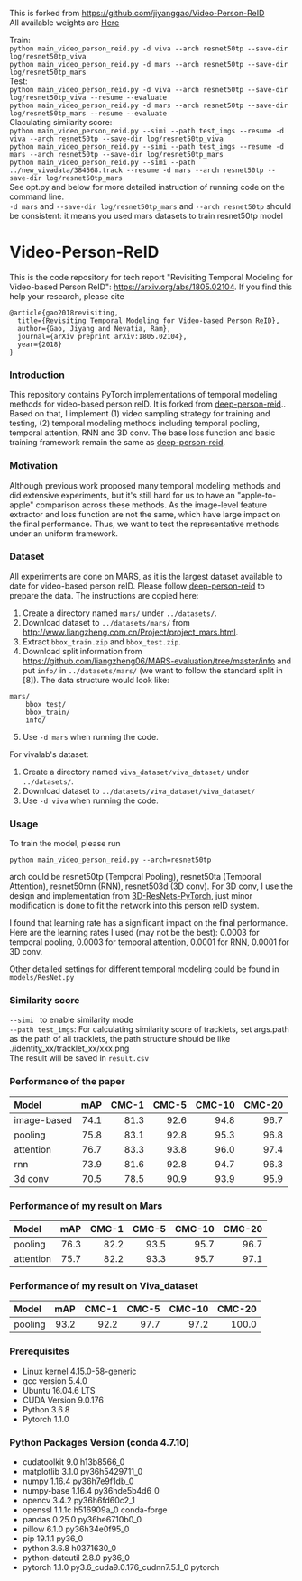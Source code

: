 This is forked from https://github.com/jiyanggao/Video-Person-ReID  
All available weights are [Here](https://drive.google.com/open?id=1kQxbbsMX5OJnNDl9sBQNrIjRkFbnc_5c)

Train:  
`python main_video_person_reid.py -d viva --arch resnet50tp --save-dir log/resnet50tp_viva`  
`python main_video_person_reid.py -d mars --arch resnet50tp --save-dir log/resnet50tp_mars`  
Test:  
`python main_video_person_reid.py -d viva --arch resnet50tp --save-dir log/resnet50tp_viva --resume --evaluate`  
`python main_video_person_reid.py -d mars --arch resnet50tp --save-dir log/resnet50tp_mars --resume --evaluate`  
Claculating similarity score:  
`python main_video_person_reid.py --simi --path test_imgs --resume -d viva --arch resnet50tp --save-dir log/resnet50tp_viva`  
`python main_video_person_reid.py --simi --path test_imgs --resume -d mars --arch resnet50tp --save-dir log/resnet50tp_mars`  
`python main_video_person_reid.py --simi --path ../new_vivadata/384568.track --resume -d mars --arch resnet50tp --save-dir log/resnet50tp_mars`   
See opt.py and below for more detailed instruction of running code on the command line.  
`-d mars` and `--save-dir log/resnet50tp_mars` and `--arch resnet50tp` should be consistent: it means you used mars datasets to train resnet50tp model  

# Video-Person-ReID

This is the code repository for tech report "Revisiting Temporal Modeling for Video-based Person ReID": https://arxiv.org/abs/1805.02104.
If you find this help your research, please cite

    @article{gao2018revisiting,
      title={Revisiting Temporal Modeling for Video-based Person ReID},
      author={Gao, Jiyang and Nevatia, Ram},
      journal={arXiv preprint arXiv:1805.02104},
      year={2018}
    }

### Introduction
This repository contains PyTorch implementations of temporal modeling methods for video-based person reID. It is forked from [deep-person-reid](https://github.com/KaiyangZhou/deep-person-reid).. Based on that, I implement (1) video sampling strategy for training and testing, (2) temporal modeling methods including temporal pooling, temporal attention, RNN and 3D conv. The base loss function and basic training framework remain the same as [deep-person-reid](https://github.com/KaiyangZhou/deep-person-reid).

### Motivation
Although previous work proposed many temporal modeling methods and did extensive experiments, but it's still hard for us to have an "apple-to-apple" comparison across these methods. As the image-level feature extractor and loss function are not the same, which have large impact on the final performance. Thus, we want to test the representative methods under an uniform framework.

### Dataset
All experiments are done on MARS, as it is the largest dataset available to date for video-based person reID. Please follow [deep-person-reid](https://github.com/KaiyangZhou/deep-person-reid) to prepare the data. The instructions are copied here: 

1. Create a directory named `mars/` under `../datasets/`.
2. Download dataset to `../datasets/mars/` from http://www.liangzheng.com.cn/Project/project_mars.html.
3. Extract `bbox_train.zip` and `bbox_test.zip`.
4. Download split information from https://github.com/liangzheng06/MARS-evaluation/tree/master/info and put `info/` in `../datasets/mars/` (we want to follow the standard split in [8]). The data structure would look like:
```
mars/
    bbox_test/
    bbox_train/
    info/
```
5. Use `-d mars` when running the code.

For vivalab's dataset:
1. Create a directory named `viva_dataset/viva_dataset/` under `../datasets/`.
2. Download dataset to `../datasets/viva_dataset/viva_dataset/` 
3. Use `-d viva` when running the code.

### Usage
To train the model, please run

    python main_video_person_reid.py --arch=resnet50tp
arch could be resnet50tp (Temporal Pooling), resnet50ta (Temporal Attention), resnet50rnn (RNN), resnet503d (3D conv). For 3D conv, I use the design and implementation from [3D-ResNets-PyTorch](https://github.com/kenshohara/3D-ResNets-PyTorch), just minor modification is done to fit the network into this person reID system.

I found that learning rate has a significant impact on the final performance. Here are the learning rates I used (may not be the best): 0.0003 for temporal pooling, 0.0003 for temporal attention, 0.0001 for RNN, 0.0001 for 3D conv.

Other detailed settings for different temporal modeling could be found in `models/ResNet.py`

### Similarity score
`--simi ` to enable similarity mode  
`--path test_imgs`: For calculating similarity score of tracklets, set args.path as the path of all tracklets, the path structure should be like ./identity_xx/tracklet_xx/xxx.png  
The result will be saved in `result.csv`

### Performance of the paper

| Model            | mAP |CMC-1 | CMC-5 | CMC-10 | CMC-20 |
| :--------------- | ----------: | ----------: | ----------: | ----------: | ----------: | 
| image-based      |   74.1  | 81.3 | 92.6 | 94.8 | 96.7 |
| pooling    |   75.8  | 83.1 | 92.8 | 95.3 | 96.8   |
| attention    |  76.7 | 83.3 | 93.8 | 96.0 | 97.4 |
| rnn    |   73.9 | 81.6 | 92.8 | 94.7 | 96.3 |
| 3d conv    |  70.5 | 78.5 | 90.9 | 93.9 | 95.9 |

### Performance of my result on Mars

| Model            | mAP |CMC-1 | CMC-5 | CMC-10 | CMC-20 |
| :--------------- | ----------: | ----------: | ----------: | ----------: | ----------: | 
| pooling    |   76.3  | 82.2 | 93.5 | 95.7 | 96.7   |
| attention    |  75.7 | 82.2 | 93.3 | 95.7 | 97.1 |

### Performance of my result on Viva_dataset

| Model            | mAP |CMC-1 | CMC-5 | CMC-10 | CMC-20 |
| :--------------- | ----------: | ----------: | ----------: | ----------: | ----------: | 
| pooling    |   93.2  | 92.2 | 97.7 | 97.2 | 100.0  |

### Prerequisites
* Linux kernel 4.15.0-58-generic
* gcc version 5.4.0
* Ubuntu 16.04.6 LTS
* CUDA Version 9.0.176
* Python 3.6.8
* Pytorch 1.1.0

### Python Packages Version (conda 4.7.10)
* cudatoolkit               9.0                  h13b8566_0  
* matplotlib                3.1.0            py36h5429711_0  
* numpy                     1.16.4           py36h7e9f1db_0  
* numpy-base                1.16.4           py36hde5b4d6_0  
* opencv                    3.4.2            py36h6fd60c2_1  
* openssl                   1.1.1c               h516909a_0    conda-forge
* pandas                    0.25.0           py36he6710b0_0  
* pillow                    6.1.0            py36h34e0f95_0  
* pip                       19.1.1                   py36_0  
* python                    3.6.8                h0371630_0  
* python-dateutil           2.8.0                    py36_0  
* pytorch                   1.1.0           py3.6_cuda9.0.176_cudnn7.5.1_0    pytorch